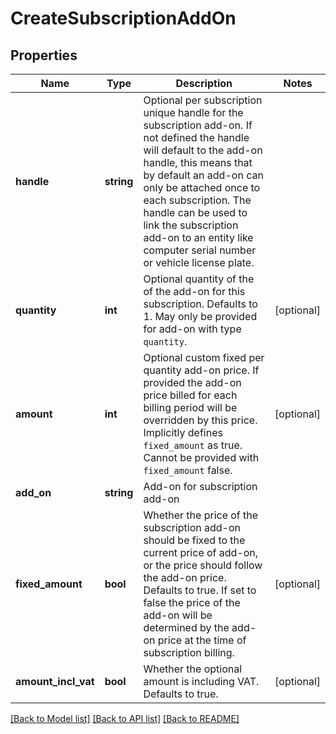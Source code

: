 # CreateSubscriptionAddOn

## Properties
Name | Type | Description | Notes
------------ | ------------- | ------------- | -------------
**handle** | **string** | Optional per subscription unique handle for the subscription add-on. If not defined the handle will default to the add-on handle, this means that by default an add-on can only be attached once to each subscription. The handle can be used to link the subscription add-on to an entity like computer serial number or vehicle license plate. |
**quantity** | **int** | Optional quantity of the of the add-on for this subscription. Defaults to 1. May only be provided for add-on with type `quantity`. | [optional]
**amount** | **int** | Optional custom fixed per quantity add-on price. If provided the add-on price billed for each billing period will be overridden by this price. Implicitly defines `fixed_amount` as true. Cannot be provided with `fixed_amount` false. | [optional]
**add_on** | **string** | Add-on for subscription add-on |
**fixed_amount** | **bool** | Whether the price of the subscription add-on should be fixed to the current price of add-on, or the price should follow the add-on price. Defaults to true. If set to false the price of the add-on will be determined by the add-on price at the time of subscription billing. | [optional]
**amount_incl_vat** | **bool** | Whether the optional amount is including VAT. Defaults to true. | [optional]

[[Back to Model list]](../README.md#documentation-for-models) [[Back to API list]](../README.md#documentation-for-api-endpoints) [[Back to README]](../README.md)


